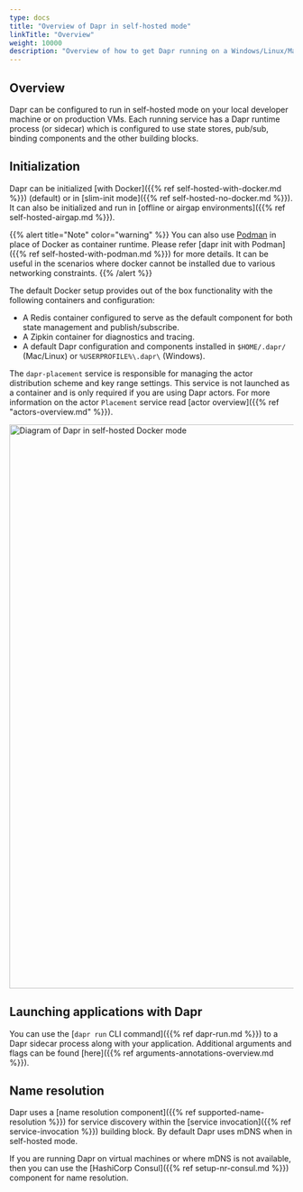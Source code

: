 ```yaml
---
type: docs
title: "Overview of Dapr in self-hosted mode"
linkTitle: "Overview"
weight: 10000
description: "Overview of how to get Dapr running on a Windows/Linux/MacOS machine"
---
```


## Overview

Dapr can be configured to run in self-hosted mode on your local developer machine or on production VMs. Each running service has a Dapr runtime process (or sidecar) which is configured to use state stores, pub/sub, binding components and the other building blocks.

## Initialization

Dapr can be initialized [with Docker]({{% ref self-hosted-with-docker.md %}}) (default) or in [slim-init mode]({{% ref self-hosted-no-docker.md %}}). It can also be initialized and run in [offline or airgap environments]({{% ref self-hosted-airgap.md %}}). 

{{% alert title="Note" color="warning" %}}
You can also use [Podman](https://podman.io/) in place of Docker as container runtime. Please refer [dapr init with Podman]({{% ref self-hosted-with-podman.md %}}) for more details. It can be useful in the scenarios where docker cannot be installed due to various networking constraints.
{{% /alert %}}

The default Docker setup provides out of the box functionality with the following containers and configuration:
- A Redis container configured to serve as the default component for both state management and publish/subscribe.
- A Zipkin container for diagnostics and tracing.
- A default Dapr configuration and components installed in `$HOME/.dapr/` (Mac/Linux) or `%USERPROFILE%\.dapr\` (Windows).

The `dapr-placement` service is responsible for managing the actor distribution scheme and key range settings. This service is not launched as a container and is only required if you are using Dapr actors. For more information on the actor `Placement` service read [actor overview]({{% ref "actors-overview.md" %}}).

<img src="/images/overview-standalone-docker.png" width=1000 alt="Diagram of Dapr in self-hosted Docker mode" />

## Launching applications with Dapr

You can use the [`dapr run` CLI command]({{% ref dapr-run.md %}}) to a Dapr sidecar process along with your application. Additional arguments and flags can be found [here]({{% ref arguments-annotations-overview.md %}}).

## Name resolution

Dapr uses a [name resolution component]({{% ref supported-name-resolution %}}) for service discovery within the [service invocation]({{% ref service-invocation %}}) building block. By default Dapr uses mDNS when in self-hosted mode.

If you are running Dapr on virtual machines or where mDNS is not available, then you can use the [HashiCorp Consul]({{% ref setup-nr-consul.md %}}) component for name resolution.
